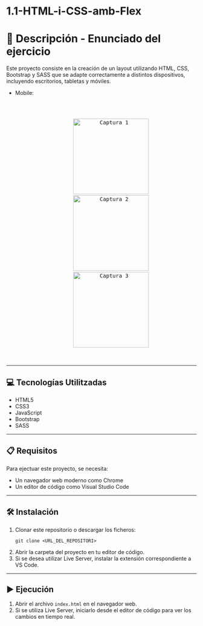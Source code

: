 # 1.1-HTML-i-CSS-amb-Flex

# 📄 Descripción - Enunciado del ejercicio

Este proyecto consiste en la creación de un layout utilizando HTML, CSS, Bootstrap y SASS que se adapte correctamente a distintos dispositivos, incluyendo escritorios, tabletas y móviles.

- Mobile:

<pre> <p align="center">
      <img src="https://raw.githubusercontent.com/alexgesti/1.1-html-i-css-amb-flex/refs/heads/bootstrap-and-sass/Screenshots/Phone_1.PNG" width="200" alt="Captura 1" />
      <img src="https://raw.githubusercontent.com/alexgesti/1.1-html-i-css-amb-flex/refs/heads/bootstrap-and-sass/Screenshots/Phone_2.PNG" width="200" alt="Captura 2" />
      <img src="https://raw.githubusercontent.com/alexgesti/1.1-html-i-css-amb-flex/refs/heads/bootstrap-and-sass/Screenshots/Phone_3.PNG" width="200" alt="Captura 3" />
</p> </pre>

---

## 💻 Tecnologías Utilitzadas

- HTML5
- CSS3
- JavaScript
- Bootstrap
- SASS

---

## 📋 Requisitos

Para ejectuar este proyecto, se necesita:

- Un navegador web moderno como Chrome
- Un editor de código como Visual Studio Code

---

## 🛠️ Instalación

1. Clonar este repositorio o descargar los ficheros:
   ```
   git clone <URL_DEL_REPOSITORI>
   ```
2. Abrir la carpeta del proyecto en tu editor de código.
3. Si se desea utilizar Live Server, instalar la extensión correspondiente a VS Code.

---

## ▶️ Ejecución

1. Abrir el archivo `index.html` en el navegador web.
2. Si se utiliza Live Server, iniciarlo desde el editor de código para ver los cambios en tiempo real.
